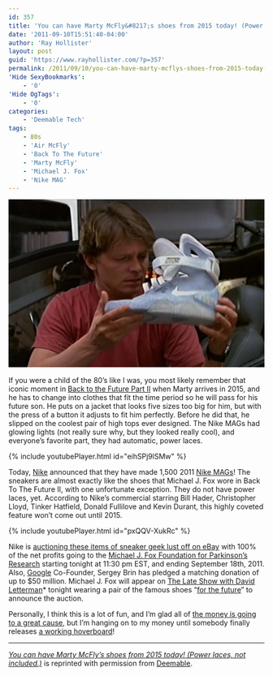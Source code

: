 ```yaml
---
id: 357
title: 'You can have Marty McFly&#8217;s shoes from 2015 today! (Power laces, not included.)'
date: '2011-09-10T15:51:40-04:00'
author: 'Ray Hollister'
layout: post
guid: 'https://www.rayhollister.com/?p=357'
permalink: /2011/09/10/you-can-have-marty-mcflys-shoes-from-2015-today-power-laces-not-included/
'Hide SexyBookmarks':
    - '0'
'Hide OgTags':
    - '0'
categories:
    - 'Deemable Tech'
tags:
    - 80s
    - 'Air McFly'
    - 'Back To The Future'
    - 'Marty McFly'
    - 'Michael J. Fox'
    - 'Nike MAG'
---
```


![Marty checks out his new kicks.](/media/2011/09/marty0.jpg "Marty checks out his new kicks.")

If you were a child of the 80’s like I was, you most likely remember that iconic moment in [Back to the Future Part II](http://www.imdb.com/title/tt0096874/ "IMDB Back To The Future Part II") when Marty arrives in 2015, and he has to change into clothes that fit the time period so he will pass for his future son. He puts on a jacket that looks five sizes too big for him, but with the press of a button it adjusts to fit him perfectly. Before he did that, he slipped on the coolest pair of high tops ever designed. The Nike MAGs had glowing lights (not really sure why, but they looked really cool), and everyone’s favorite part, they had automatic, power laces.

{% include youtubePlayer.html id="eihSPj9lSMw" %}

Today, [Nike](http://www.nike.com/) announced that they have made 1,500 2011 [Nike MAGs](http://nikemag.ebay.com/)! The sneakers are almost exactly like the shoes that Michael J. Fox wore in Back To The Future II, with one unfortunate exception. They do not have power laces, yet. According to Nike’s commercial starring Bill Hader, Christopher Lloyd, Tinker Hatfield, Donald Fullilove and Kevin Durant, this highly coveted feature won’t come out until 2015.

{% include youtubePlayer.html id="pxQQV-XukRc" %}

Nike is [auctioning these items of sneaker geek lust off on eBay](http://nikemag.eBay.com) with 100% of the net profits going to the [Michael J. Fox Foundation for Parkinson’s Research](http://www.michaeljfox.org/ "The Michael J. Fox Foundation for Parkinson's Research") starting tonight at 11:30 pm EST, and ending September 18th, 2011. Also, [Google](http://www.google.com/ "Google") Co-Founder, Sergey Brin has pledged a matching donation of up to $50 million. Michael J. Fox will appear on [The Late Show with David Letterman](http://www.cbs.com/late_night/late_show)* tonight wearing a pair of the famous shoes “[for the future](http://www.back4thefuture.com/)” to announce the auction.

Personally, I think this is a lot of fun, and I’m glad all of [the money is going to a great cause](http://www.youtube.com/watch?v=eYMyEqRb2cw "YouTube - Back For The Future - A Message from Michael J. Fox"), but I’m hanging on to my money until somebody finally releases [a working hoverboard](http://gizmodo.com/5549271/a-real-working-hoverboard-exists)!

- - - - - -

*[You can have Marty McFly’s shoes from 2015 today! (Power laces, not included.)](http://deemable.com/tech/2011/09/you-can-have-marty-mcflys-shoes-from-2015-today-power-laces-not-included/ "Link to You can have Marty McFly’s shoes from 2015 today! (Power laces, not included.)")* is reprinted with permission from [Deemable](http://deemable.com/).